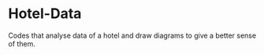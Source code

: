 # Hotel-Data  
Codes that analyse data of a hotel and draw diagrams to give a better sense of them.
